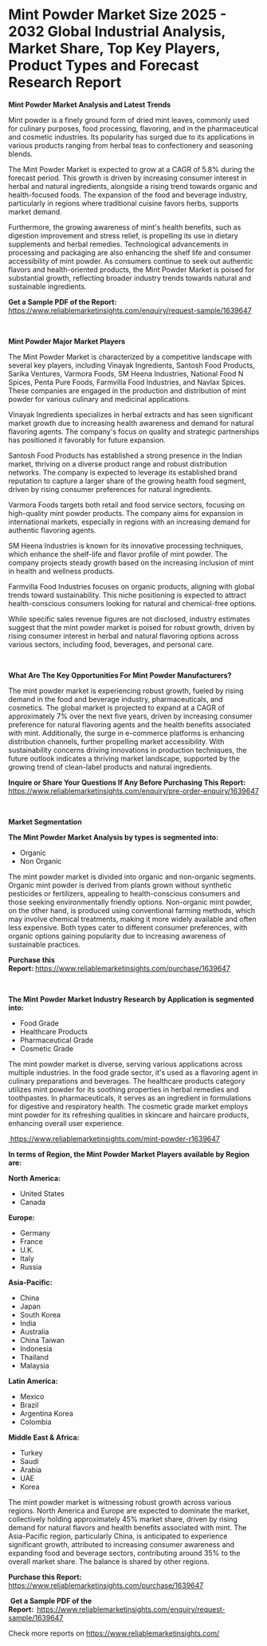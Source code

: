 <p><h1>Mint Powder Market Size 2025 - 2032 Global Industrial Analysis, Market Share, Top Key Players, Product Types and Forecast Research Report</h1></p><p><strong>Mint Powder Market Analysis and Latest Trends</strong></p>
<p><p>Mint powder is a finely ground form of dried mint leaves, commonly used for culinary purposes, food processing, flavoring, and in the pharmaceutical and cosmetic industries. Its popularity has surged due to its applications in various products ranging from herbal teas to confectionery and seasoning blends.</p><p>The Mint Powder Market is expected to grow at a CAGR of 5.8% during the forecast period. This growth is driven by increasing consumer interest in herbal and natural ingredients, alongside a rising trend towards organic and health-focused foods. The expansion of the food and beverage industry, particularly in regions where traditional cuisine favors herbs, supports market demand.</p><p>Furthermore, the growing awareness of mint's health benefits, such as digestion improvement and stress relief, is propelling its use in dietary supplements and herbal remedies. Technological advancements in processing and packaging are also enhancing the shelf life and consumer accessibility of mint powder. As consumers continue to seek out authentic flavors and health-oriented products, the Mint Powder Market is poised for substantial growth, reflecting broader industry trends towards natural and sustainable ingredients.</p></p>
<p><strong>Get a Sample PDF of the Report:&nbsp;</strong> <a href="https://www.reliablemarketinsights.com/enquiry/request-sample/1639647?utm_campaign=2593&utm_medium=2&utm_source=Github&utm_content=ia&utm_term=07042025&utm_id=mint-powder">https://www.reliablemarketinsights.com/enquiry/request-sample/1639647</a></p>
<p>&nbsp;</p>
<p><strong>Mint Powder Major Market Players</strong></p>
<p><p>The Mint Powder Market is characterized by a competitive landscape with several key players, including Vinayak Ingredients, Santosh Food Products, Sarika Ventures, Varmora Foods, SM Heena Industries, National Food N Spices, Penta Pure Foods, Farmvilla Food Industries, and Navlax Spices. These companies are engaged in the production and distribution of mint powder for various culinary and medicinal applications.</p><p>Vinayak Ingredients specializes in herbal extracts and has seen significant market growth due to increasing health awareness and demand for natural flavoring agents. The company's focus on quality and strategic partnerships has positioned it favorably for future expansion.</p><p>Santosh Food Products has established a strong presence in the Indian market, thriving on a diverse product range and robust distribution networks. The company is expected to leverage its established brand reputation to capture a larger share of the growing health food segment, driven by rising consumer preferences for natural ingredients.</p><p>Varmora Foods targets both retail and food service sectors, focusing on high-quality mint powder products. The company aims for expansion in international markets, especially in regions with an increasing demand for authentic flavoring agents. </p><p>SM Heena Industries is known for its innovative processing techniques, which enhance the shelf-life and flavor profile of mint powder. The company projects steady growth based on the increasing inclusion of mint in health and wellness products.</p><p>Farmvilla Food Industries focuses on organic products, aligning with global trends toward sustainability. This niche positioning is expected to attract health-conscious consumers looking for natural and chemical-free options.</p><p>While specific sales revenue figures are not disclosed, industry estimates suggest that the mint powder market is poised for robust growth, driven by rising consumer interest in herbal and natural flavoring options across various sectors, including food, beverages, and personal care.</p></p>
<p>&nbsp;</p>
<p><strong>What Are The Key Opportunities For Mint Powder Manufacturers?</strong></p>
<p><p>The mint powder market is experiencing robust growth, fueled by rising demand in the food and beverage industry, pharmaceuticals, and cosmetics. The global market is projected to expand at a CAGR of approximately 7% over the next five years, driven by increasing consumer preference for natural flavoring agents and the health benefits associated with mint. Additionally, the surge in e-commerce platforms is enhancing distribution channels, further propelling market accessibility. With sustainability concerns driving innovations in production techniques, the future outlook indicates a thriving market landscape, supported by the growing trend of clean-label products and natural ingredients.</p></p>
<p><strong>Inquire or Share Your Questions If Any Before Purchasing This Report:</strong> <a href="https://www.reliablemarketinsights.com/enquiry/pre-order-enquiry/1639647?utm_campaign=2593&utm_medium=2&utm_source=Github&utm_content=ia&utm_term=07042025&utm_id=mint-powder">https://www.reliablemarketinsights.com/enquiry/pre-order-enquiry/1639647</a></p>
<p>&nbsp;</p>
<p><strong>Market Segmentation</strong></p>
<p><strong>The Mint Powder Market Analysis by types is segmented into:</strong></p>
<p><ul><li>Organic</li><li>Non Organic</li></ul></p>
<p><p>The mint powder market is divided into organic and non-organic segments. Organic mint powder is derived from plants grown without synthetic pesticides or fertilizers, appealing to health-conscious consumers and those seeking environmentally friendly options. Non-organic mint powder, on the other hand, is produced using conventional farming methods, which may involve chemical treatments, making it more widely available and often less expensive. Both types cater to different consumer preferences, with organic options gaining popularity due to increasing awareness of sustainable practices.</p></p>
<p><strong>Purchase this Report:&nbsp;</strong><a href="https://www.reliablemarketinsights.com/purchase/1639647?utm_campaign=2593&utm_medium=2&utm_source=Github&utm_content=ia&utm_term=07042025&utm_id=mint-powder">https://www.reliablemarketinsights.com/purchase/1639647</a></p>
<p>&nbsp;</p>
<p><strong>The Mint Powder Market Industry Research by Application is segmented into:</strong></p>
<p><ul><li>Food Grade</li><li>Healthcare Products</li><li>Pharmaceutical Grade</li><li>Cosmetic Grade</li></ul></p>
<p><p>The mint powder market is diverse, serving various applications across multiple industries. In the food grade sector, it's used as a flavoring agent in culinary preparations and beverages. The healthcare products category utilizes mint powder for its soothing properties in herbal remedies and toothpastes. In pharmaceuticals, it serves as an ingredient in formulations for digestive and respiratory health. The cosmetic grade market employs mint powder for its refreshing qualities in skincare and haircare products, enhancing overall user experience.</p></p>
<p><a href="https://www.reliablemarketinsights.com/mint-powder-r1639647?utm_campaign=2593&utm_medium=2&utm_source=Github&utm_content=ia&utm_term=07042025&utm_id=mint-powder">&nbsp;https://www.reliablemarketinsights.com/mint-powder-r1639647</a></p>
<p><strong>In terms of Region, the Mint Powder Market Players available by Region are:</strong></p>
<p>
    <p> <strong> North America: </strong>
        <ul>
            <li>United States</li>
            <li>Canada</li>
        </ul>
        </p> 
    <p> <strong> Europe: </strong>
        <ul>
            <li>Germany</li>
            <li>France</li>
            <li>U.K.</li>
            <li>Italy</li>
            <li>Russia</li>
        </ul>
        </p> 
    <p> <strong> Asia-Pacific: </strong>
        <ul>
            <li>China</li>
            <li>Japan</li>
            <li>South Korea</li>
            <li>India</li>
            <li>Australia</li>
            <li>China Taiwan</li>
            <li>Indonesia</li>
            <li>Thailand</li>
            <li>Malaysia</li>
        </ul>
        </p> 
    <p> <strong> Latin America: </strong>
        <ul>
            <li>Mexico</li>
            <li>Brazil</li>
            <li>Argentina Korea</li>
            <li>Colombia</li>
        </ul>
        </p> 
    <p> <strong> Middle East & Africa: </strong>
        <ul>
            <li>Turkey</li>
            <li>Saudi</li>
            <li>Arabia</li>
            <li>UAE</li>
            <li>Korea</li>
        </ul>
    </p>
    </p>
<p><p>The mint powder market is witnessing robust growth across various regions. North America and Europe are expected to dominate the market, collectively holding approximately 45% market share, driven by rising demand for natural flavors and health benefits associated with mint. The Asia-Pacific region, particularly China, is anticipated to experience significant growth, attributed to increasing consumer awareness and expanding food and beverage sectors, contributing around 35% to the overall market share. The balance is shared by other regions.</p></p>
<p><strong>Purchase this Report: </strong><a href="https://www.reliablemarketinsights.com/purchase/1639647?utm_campaign=2593&utm_medium=2&utm_source=Github&utm_content=ia&utm_term=07042025&utm_id=mint-powder">https://www.reliablemarketinsights.com/purchase/1639647</a></p>
<p>&nbsp;<strong>Get a Sample PDF of the Report:&nbsp;&nbsp;</strong><a href="https://www.reliablemarketinsights.com/enquiry/request-sample/1639647?utm_campaign=2593&utm_medium=2&utm_source=Github&utm_content=ia&utm_term=07042025&utm_id=mint-powder">https://www.reliablemarketinsights.com/enquiry/request-sample/1639647</a></p>
<p><strong></strong></p>
<p>Check more reports on <a href="https://www.reliablemarketinsights.com/?utm_campaign=2593&utm_medium=2&utm_source=Github&utm_content=ia&utm_term=07042025&utm_id=mint-powder">https://www.reliablemarketinsights.com/</a></p>